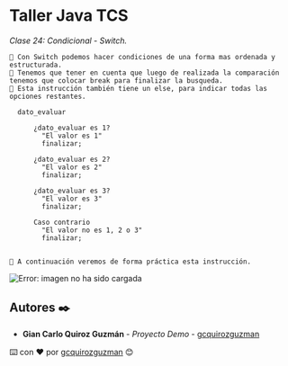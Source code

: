 # Taller Java TCS

_Clase 24: Condicional - Switch._

```
📢 Con Switch podemos hacer condiciones de una forma mas ordenada y estructurada.
📢 Tenemos que tener en cuenta que luego de realizada la comparación tenemos que colocar break para finalizar la busqueda.
📢 Esta instrucción también tiene un else, para indicar todas las opciones restantes.
```

```
  dato_evaluar
  
      ¿dato_evaluar es 1?
        "El valor es 1"
        finalizar;

      ¿dato_evaluar es 2?
        "El valor es 2"
        finalizar;

      ¿dato_evaluar es 3?
        "El valor es 3"
        finalizar;

      Caso contrario
        "El valor no es 1, 2 o 3"
        finalizar;
   
```

```
📢 A continuación veremos de forma práctica esta instrucción.
```

![Error: imagen no ha sido cargada](https://github.com/gcquirozguzman/java-tcs-202001/blob/Clase-24/imagenes/pagina_24_1.png)

## Autores ✒️

* **Gian Carlo Quiroz Guzmán** - *Proyecto Demo* - [gcquirozguzman](https://github.com/gcquirozguzman)



⌨️ con ❤️ por [gcquirozguzman](https://github.com/gcquirozguzman) 😊
